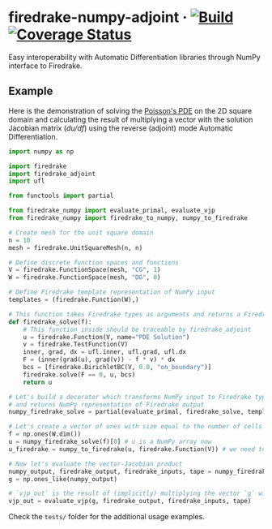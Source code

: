 # firedrake-numpy-adjoint &middot; [![Build](https://github.com/ivanyashchuk/firedrake-numpy-adjoint/workflows/CI/badge.svg)](https://github.com/ivanyashchuk/firedrake-numpy-adjoint/actions?query=workflow%3ACI+branch%3Amaster) [![Coverage Status](https://coveralls.io/repos/github/IvanYashchuk/firedrake-numpy-adjoint/badge.svg?branch=master)](https://coveralls.io/github/IvanYashchuk/firedrake-numpy-adjoint?branch=master)

Easy interoperability with Automatic Differentiation libraries through NumPy interface to Firedrake.

## Example
Here is the demonstration of solving the [Poisson's PDE](https://en.wikipedia.org/wiki/Poisson%27s_equation)
on the 2D square domain and calculating the result of multiplying a vector with the solution Jacobian matrix (_du/df_) using the reverse (adjoint) mode Automatic Differentiation.
```python
import numpy as np

import firedrake
import firedrake_adjoint
import ufl

from functools import partial

from firedrake_numpy import evaluate_primal, evaluate_vjp
from firedrake_numpy import firedrake_to_numpy, numpy_to_firedrake

# Create mesh for the unit square domain
n = 10
mesh = firedrake.UnitSquareMesh(n, n)

# Define discrete function spaces and functions
V = firedrake.FunctionSpace(mesh, "CG", 1)
W = firedrake.FunctionSpace(mesh, "DG", 0)

# Define Firedrake template representation of NumPy input
templates = (firedrake.Function(W),)

# This function takes Firedrake types as arguments and returns a Firedrake Function (solution)
def firedrake_solve(f):
    # This function inside should be traceable by firedrake_adjoint
    u = firedrake.Function(V, name="PDE Solution")
    v = firedrake.TestFunction(V)
    inner, grad, dx = ufl.inner, ufl.grad, ufl.dx
    F = (inner(grad(u), grad(v)) - f * v) * dx
    bcs = [firedrake.DirichletBC(V, 0.0, "on_boundary")]
    firedrake.solve(F == 0, u, bcs)
    return u

# Let's build a decorator which transforms NumPy input to Firedrake types input
# and returns NumPy representation of Firedrake output
numpy_firedrake_solve = partial(evaluate_primal, firedrake_solve, templates)

# Let's create a vector of ones with size equal to the number of cells in the mesh
f = np.ones(W.dim())
u = numpy_firedrake_solve(f)[0] # u is a NumPy array now
u_firedrake = numpy_to_firedrake(u, firedrake.Function(V)) # we need to explicitly provide template function for conversion

# Now let's evaluate the vector-Jacobian product
numpy_output, firedrake_output, firedrake_inputs, tape = numpy_firedrake_solve(f)
g = np.ones_like(numpy_output)

# `vjp_out` is the result of (implicitly) multiplying the vector `g` with the solution Jacobian du/df
vjp_out = evaluate_vjp(g, firedrake_output, firedrake_inputs, tape)
```

Check the `tests/` folder for the additional usage examples.
